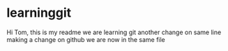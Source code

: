 # learninggit

Hi Tom, this is my readme
we are learning git
another change on same line
making a change on github
we are now in the same file
